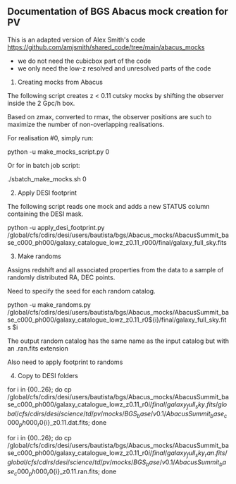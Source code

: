 
Documentation of BGS Abacus mock creation for PV
------------------------------------------------

This is an adapted version of Alex Smith's code 
https://github.com/amjsmith/shared_code/tree/main/abacus_mocks 

- we do not need the cubicbox part of the code
- we only need the low-z resolved and unresolved parts of the code



1. Creating mocks from Abacus

The following script creates z < 0.11 cutsky mocks by shifting 
the observer inside the 2 Gpc/h box. 

Based on zmax, converted to rmax, the observer positions are 
such to maximize the number of non-overlapping realisations.

For realisation #0, simply run:

python -u make_mocks_script.py 0 

Or for in batch job script: 

./sbatch_make_mocks.sh 0 


2. Apply DESI footprint 

The following script reads one mock and adds a new STATUS column 
containing the DESI mask. 

python -u apply_desi_footprint.py /global/cfs/cdirs/desi/users/bautista/bgs/Abacus_mocks/AbacusSummit_base_c000_ph000/galaxy_catalogue_lowz_z0.11_r000/final/galaxy_full_sky.fits  

3. Make randoms 

Assigns redshift and all associated properties from the data to a 
sample of randomly distributed RA, DEC points. 

Need to specify the seed for each random catalog. 

python -u make_randoms.py /global/cfs/cdirs/desi/users/bautista/bgs/Abacus_mocks/AbacusSummit_base_c000_ph000/galaxy_catalogue_lowz_z0.11_r0${i}/final/galaxy_full_sky.fits $i 

The output random catalog has the same name as the input catalog 
but with an .ran.fits extension 

Also need to apply footprint to randoms

4. Copy to DESI folders

for i in {00..26}; do cp /global/cfs/cdirs/desi/users/bautista/bgs/Abacus_mocks/AbacusSummit_base_c000_ph000/galaxy_catalogue_lowz_z0.11_r0${i}/final/galaxy_full_sky.fits /global/cfs/cdirs/desi/science/td/pv/mocks/BGS_base/v0.1/AbacusSummit_base_c000_ph000_r0${i}_z0.11.dat.fits; done

for i in {00..26}; do cp /global/cfs/cdirs/desi/users/bautista/bgs/Abacus_mocks/AbacusSummit_base_c000_ph000/galaxy_catalogue_lowz_z0.11_r0${i}/final/galaxy_full_sky_ran.fits /global/cfs/cdirs/desi/science/td/pv/mocks/BGS_base/v0.1/AbacusSummit_base_c000_ph000_r0${i}_z0.11.ran.fits; done









